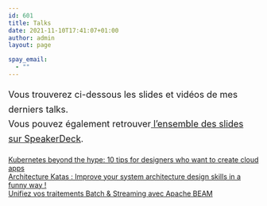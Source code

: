 ```yaml
---
id: 601
title: Talks
date: 2021-11-10T17:41:07+01:00
author: admin
layout: page

spay_email:
  - ""
---
```


<p class="has-text-align-center" style="font-size:18px;line-height:1.65;">
  Vous trouverez ci-dessous les slides et vidéos de mes derniers talks.<br />Vous pouvez également retrouver<a href="https://speakerdeck.com/alexandretouret"> l&rsquo;ensemble des slides sur SpeakerDeck</a>.
</p>

<div class="wp-block-buttons is-content-justification-center">
  <div class="wp-block-button has-custom-width wp-block-button__width-100 is-style-fill">
    <a class="wp-block-button__link" href="https://www.youtube.com/watch?v=F1cpW27ZKus&list=PLXADOFXCGUmWdrC1Wey9VGgosDKSdCbNm&index=27" target="_blank" rel="noreferrer noopener">Kubernetes beyond the hype: 10 tips for designers who want to create cloud apps</a>
  </div>
  
  <div class="wp-block-button has-custom-width wp-block-button__width-100 is-style-fill">
    <a class="wp-block-button__link" href="https://speakerdeck.com/alexandretouret/devoxx-uk-2021-architecture-katas-improve-your-system-architecture-design-skills-in-a-funny-way" target="_blank" rel="noreferrer noopener">Architecture Katas : Improve your system architecture design skills in a funny way&nbsp;!</a>
  </div>
  
  <div class="wp-block-button has-custom-width wp-block-button__width-100 is-style-fill">
    <a class="wp-block-button__link" href="https://speakerdeck.com/alexandretouret/orleans-tech-2019-unifiez-vos-traitements-batch-and-streaming-avec-apache-beam" target="_blank" rel="noreferrer noopener">Unifiez vos traitements Batch & Streaming avec Apache&nbsp;BEAM</a>
  </div>
</div>